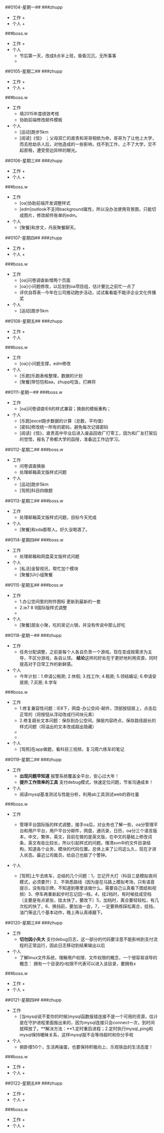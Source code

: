 ##0104-星期一##
###zhupp
+ 工作
	+ 
+ 个人
	+ 

###boss.w
+ 工作
	+ 
+ 个人
	+ 节后第一天，改成8点半上班，昏昏沉沉，无所事事
	+ 

##0105-星期二##
###zhupp
+ 工作
	+ 
+ 个人
	+ 

###boss.w
+ 工作
	+ 填2015年度绩效考核
	+ 协助前端修改邮件模板
+ 个人
	+ [运动]跑步5km
	+ [阅读]《信》 ；父母双亡的直贵和哥哥相依为命，哥哥为了让他上大学，而去抢劫杀人后，对他造成的一些影响，找不到工作，上不了大学，交不起房租，遭受旁边异样的眼光。

##0106-星期三##
###zhupp
+ 工作
	+ 
+ 个人
	+ 

###boss.w
+ 工作
	+ [oa]协助前端开发调整样式
	+ [edm]outlook不支持background属性，所以没办法使用背景图，只能切成图片，修改邮件账单的edm。
+ 个人
	+ [聚餐]和彦文，丹辰聚餐聊天。


##0107-星期四##
###zhupp
+ 工作
	+ 
+ 个人
	+ 

###boss.w
+ 工作
	+ [oa]问卷调查新增两个页面
	+ [oa]小问题修改，以后划到oa项目组，估计要比之前忙一点了
	+ 评优自荐表--今年在公司推动跑步活动，试试看看能不能评企业文化传播奖
+ 个人
	+ [运动]跑步5km



##0108-星期五##
###zhupp
+ 工作
	+ 
+ 个人


###boss.w
+ 工作
	+ [oa]小问题支撑，edm修改
+ 个人
	+ [乐跑]乐跑表格整理，数据的计划
	+ [聚餐]带恺恺和aa，zhupp吃饭，打麻将


##0111-星期一##
###boss.w
+ 工作
	+ [oa]问卷调查IE6的样式兼容；换肤的模板重构；
+ 个人
	+ [乐跑]excel跑步数据的计算（总数，平均值）
	+ [密码]修改统一所有的密码，避免每次记错密码
	+ [阅读]《信》，直贵高中毕业后进入废品回收厂打零工，因为和厂友打架后的觉悟，报名了帝都大学的函授，准备边工作边学习。

##0112-星期二##
###boss.w
+ 工作
	+ 问卷调查换肤
	+ 处理邮箱英文版样式问题
+ 个人
	+ [运动]跑步5km
	+ [驾照]科目四做题

##0113-星期三##
###boss.w
+ 工作
	+ 处理邮箱英文版样式问题，目标今天完成
+ 个人
	+ [聚餐]和xda那帮人。好久没喝酒了。


##0114-星期四##
###boss.w
+ 工作
	+ 处理邮箱和网盘英文版样式问题
+ 个人
	+ [私活]金智视讯，帮忙加个模块
	+ [聚餐]UI小组聚餐

##0115-星期五##
###boss.w
+ 工作
	+ 1.办公空间里的附件图标 更新到最新的一套
	+ 2.ie7 8 9国际版样式调整
	+ 
+ 个人
	+ [聚餐]朋友小聚，吃的吴记火锅，并没有传说中那么好吃


##0118-星期一##
###zhupp
+ 工作
	+ 任务分配调整，之前是每个人各自负责一个游戏，现在变成按需求为主导，不区分游戏，各自认领。
	**结论**这样的好处在于更好地利用资源，同时提高对于日常工作的新鲜感。
+ 个人
	+ 今年计划：1.申请公租房; 2.休假; 3.找工作; 4.租房; 5.领结婚证; 6.申请安居房; 7.买房; 8.学车

###boss.w
+ 工作
	+ 1.修复兼容性问题：IE8下，网盘-办公空间-邮件，顶部按钮居上，点击后正常的（将按钮从浮动改成行间块元素）
	+ 2.修复超长文本问题：保存到办公空间，弹层内容终点，保存路径超长的样式问题（将溢出的文本改成超出隐藏）
	+ 
	+ 
+ 个人
	+ [驾照]在app做题，看科目三视频，复习周六练车的笔记

##0119-星期二##
###zhupp
+ 工作
	+ **出现问题早知道** 报警系统覆盖全平台，安心过大年！
	+ **提升工作效率的工具** 支付debug模式，快速定位问题，节省沟通成本！
+ 个人
	+ 阅读mysql基准测试与性能分析，利用ab工具测试web的吞吐量

###boss.w
+ 工作
	+ 管理平台国际版的样式调整，接手oa后，对业务也了解一些，oa分管理平台和用户平台，用户平台分邮件，网盘，通讯录，日历，oa分三个语言版本，中文，繁体，英文，目前在做的是英文版，在中文的基础上修改词条，英文有些比较长，所以引起样式的问题。理清svn中的文件目录结构，知道各个业务，模块的代码位置。总体上来了公司这么久，现在才进入状态。最近公司裁员，给自己也敲了个警钟。

+ 个人
	+ [驾照]上午去练车，总结的几个问题：1，忘记开大灯（科目三是模拟夜间模式，必须要开）2、不熟悉路线（因为是在马路上模拟考场，只有语音提示，没有指示牌，不知道到哪里该做什么，需要自己认真看下图纸和视频）3、停车再重新起步时忘记回一档，4，挂2档时，有时候挂成空档（主要是有点紧张，挂太快了，要改下）5，加档时，离合要轻轻松，有几次松的快了，6、换挡前，要加油一会，7，一定要熟练踩松离合，挂挡，油门等这几个基本动作，晚上再认真琢磨下。
	

##0120-星期三##
###zhupp
+ 工作
	+ **切勿因小失大** 支付debug日志，这一部分的代码要注意不能影响到支付流程的正常运行，因此日志移动到结果输出以后
+ 个人
	+ 了解linux文件系统，理解用户权限、文件权限的概念，一个很容易误导的概念：
	拥有一个目录的r权限不代表可以进入该目录，要拥有x

###boss.w
+ 工作
	+ 
+ 个人
	+

##0121-星期四##
###zhupp
+ 工作
	+ [当mysql说不爱你的时候]mysql函数报错连接不是一个可用的资源，估计是在守护进程里面报出来的，因为mysql连接只会connect一次，到时间就释放了。**解决方法：**1.定时重启进程；2.定时执行mysql_ping和mysql保持暧昧关系，这样mysql就不会等待超时和你分手啦
+ 个人
	+ 俯卧撑50个，生活再操蛋，也要保持积极向上、乐观铁血的生活态度！

###boss.w
+ 工作
	+ 
+ 个人
	+


##0122-星期五##
###zhupp
+ 工作
	+ 
+ 个人
	+

###boss.w
+ 工作
	+ 
+ 个人
	+


